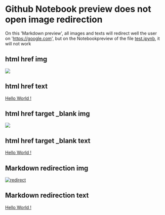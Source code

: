 # Github Notebook preview does not open image redirection

On this 'Markdown preview', all images and texts will redirect well the user on 'https://google.com', but on the Notebookpreview of the file [test.ipynb](https://github.com/QuentinKlebaur/Notebook_preview_issue/blob/master/test.ipynb), it will not work

## html href img

<a href="https://google.com">
    <img src="https://github.com/QuentinKlebaur.png"/>
</a>

## html href text

<a href="https://google.com">
    Hello World !
</a>

## html href target _blank img

<a href="https://google.com" target="_blank">
    <img src="https://github.com/QuentinKlebaur.png"/>
</a>

## html href target _blank text

<a href="https://google.com" target="_blank">
    Hello World !
</a>

## Markdown redirection img

[![redirect](https://github.com/QuentinKlebaur.png)](https://google.com)

## Markdown redirection text

[Hello World !](https://google.com)